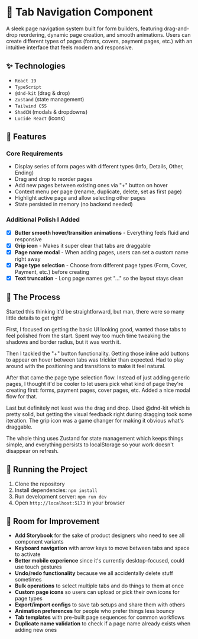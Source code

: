 # 📑 Tab Navigation Component

A sleek page navigation system built for form builders, featuring drag-and-drop reordering, dynamic page creation, and smooth animations. Users can create different types of pages (forms, covers, payment pages, etc.) with an intuitive interface that feels modern and responsive.

## ✨ Technologies

- `React 19`
- `TypeScript`
- `@dnd-kit` (drag & drop)
- `Zustand` (state management)
- `Tailwind CSS`
- `ShadCN` (modals & dropdowns)
- `Lucide React` (icons)

## 🚀 Features

### Core Requirements
- Display series of form pages with different types (Info, Details, Other, Ending)
- Drag and drop to reorder pages
- Add new pages between existing ones via "+" button on hover
- Context menu per page (rename, duplicate, delete, set as first page)
- Highlight active page and allow selecting other pages
- State persisted in memory (no backend needed)

### Additional Polish I Added
- [x] **Butter smooth hover/transition animations** - Everything feels fluid and responsive
- [x] **Grip icon** - Makes it super clear that tabs are draggable 
- [x] **Page name modal** - When adding pages, users can set a custom name right away
- [x] **Page type selection** - Choose from different page types (Form, Cover, Payment, etc.) before creating
- [x] **Text truncation** - Long page names get "..." so the layout stays clean

## 📍 The Process

Started this thinking it'd be straightforward, but man, there were so many little details to get right! 

First, I focused on getting the basic UI looking good, wanted those tabs to feel polished from the start. Spent way too much time tweaking the shadows and border radius, but it was worth it.

Then I tackled the "+" button functionality. Getting those inline add buttons to appear on hover between tabs was trickier than expected. Had to play around with the positioning and transitions to make it feel natural.

After that came the page type selection flow. Instead of just adding generic pages, I thought it'd be cooler to let users pick what kind of page they're creating first: forms, payment pages, cover pages, etc. Added a nice modal flow for that.

Last but definitely not least was the drag and drop. Used @dnd-kit which is pretty solid, but getting the visual feedback right during dragging took some iteration. The grip icon was a game changer for making it obvious what's draggable.

The whole thing uses Zustand for state management which keeps things simple, and everything persists to localStorage so your work doesn't disappear on refresh.

## 🚦 Running the Project

1. Clone the repository
2. Install dependencies: `npm install`
3. Run development server: `npm run dev`  
4. Open `http://localhost:5173` in your browser

## 🔧 Room for Improvement

- **Add Storybook** for the sake of product designers who need to see all component variants
- **Keyboard navigation** with arrow keys to move between tabs and space to activate
- **Better mobile experience** since it's currently desktop-focused, could use touch gestures
- **Undo/redo functionality** because we all accidentally delete stuff sometimes
- **Bulk operations** to select multiple tabs and do things to them at once
- **Custom page icons** so users can upload or pick their own icons for page types
- **Export/import configs** to save tab setups and share them with others
- **Animation preferences** for people who prefer things less bouncy
- **Tab templates** with pre-built page sequences for common workflows
- **Duplicate name validation** to check if a page name already exists when adding new ones